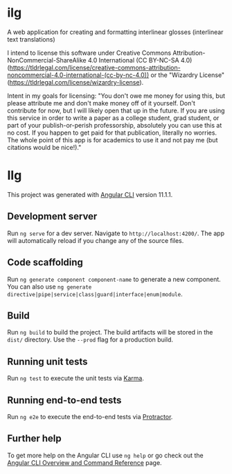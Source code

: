 # ilg
A web application for creating and formatting interlinear glosses (interlinear text translations)


I intend to license this software under Creative Commons Attribution-NonCommercial-ShareAlike 4.0 International (CC BY-NC-SA 4.0) (https://tldrlegal.com/license/creative-commons-attribution-noncommercial-4.0-international-(cc-by-nc-4.0)) or the "Wizardry License" (https://tldrlegal.com/license/wizardry-license).

Intent in my goals for licensing: "You don't owe me money for using this, but please attribute me and don't make money off of it yourself. Don't contribute for now, but I will likely open that up in the future. If you are using this service in order to write a paper as a college student, grad student, or part of your publish-or-perish professorship, absolutely you can use this at no cost. If you happen to get paid for that publication, literally no worries. The whole point of this app is for academics to use it and not pay me (but citations would be nice!)."

# Ilg

This project was generated with [Angular CLI](https://github.com/angular/angular-cli) version 11.1.1.

## Development server

Run `ng serve` for a dev server. Navigate to `http://localhost:4200/`. The app will automatically reload if you change any of the source files.

## Code scaffolding

Run `ng generate component component-name` to generate a new component. You can also use `ng generate directive|pipe|service|class|guard|interface|enum|module`.

## Build

Run `ng build` to build the project. The build artifacts will be stored in the `dist/` directory. Use the `--prod` flag for a production build.

## Running unit tests

Run `ng test` to execute the unit tests via [Karma](https://karma-runner.github.io).

## Running end-to-end tests

Run `ng e2e` to execute the end-to-end tests via [Protractor](http://www.protractortest.org/).

## Further help

To get more help on the Angular CLI use `ng help` or go check out the [Angular CLI Overview and Command Reference](https://angular.io/cli) page.
